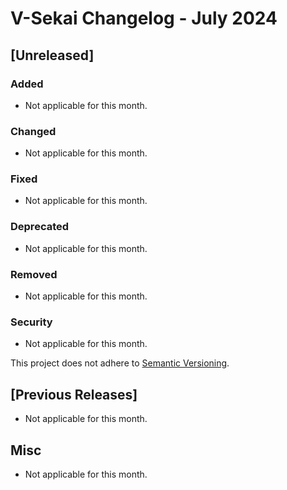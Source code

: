 # V-Sekai Changelog - July 2024

## [Unreleased]

### Added

- Not applicable for this month.

### Changed

- Not applicable for this month.

### Fixed

- Not applicable for this month.

### Deprecated

- Not applicable for this month.

### Removed

- Not applicable for this month.

### Security

- Not applicable for this month.

This project does not adhere to [Semantic Versioning](https://semver.org/spec/v2.0.0.html).

## [Previous Releases]

- Not applicable for this month.

## Misc

- Not applicable for this month.
